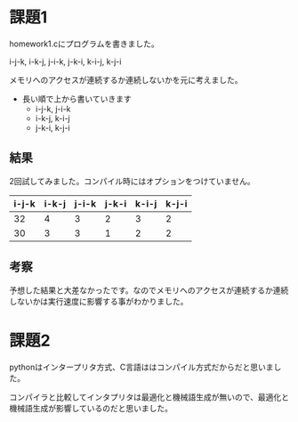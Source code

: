 # 課題1
homework1.cにプログラムを書きました。

i-j-k, i-k-j, j-i-k, j-k-i, k-i-j, k-j-i

メモリへのアクセスが連続するか連続しないかを元に考えました。

* 長い順で上から書いていきます
  * i-j-k, j-i-k
  * i-k-j, k-i-j
  * j-k-i, k-j-i

## 結果
2回試してみました。コンパイル時にはオプションをつけていません。

i-j-k | i-k-j | j-i-k | j-k-i | k-i-j | k-j-i |
| ---- | ---- | ---- | ---- | ---- | ---- |
| 32 | 4 | 3 | 2 | 3 | 2 |
| 30 | 3 | 3 | 1 | 2 | 2 |

## 考察
予想した結果と大差なかったです。なのでメモリへのアクセスが連続するか連続しないかは実行速度に影響する事がわかりました。

# 課題2
pythonはインタープリタ方式、C言語ははコンパイル方式だからだと思いました。

コンパイラと比較してインタプリタは最適化と機械語生成が無いので、最適化と機械語生成が影響しているのだと思いました。